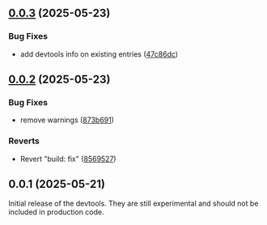 ## [0.0.3](https://github.com/posva/pinia-colada/compare/@pinia/colada-devtools@0.0.2...@pinia/colada-devtools@0.0.3) (2025-05-23)

### Bug Fixes

- add devtools info on existing entries ([47c86dc](https://github.com/posva/pinia-colada/commit/47c86dc15e5230a3e5426af7851e2f7b0dbfb7cf))

## [0.0.2](https://github.com/posva/pinia-colada/compare/@pinia/colada-devtools@0.0.1...@pinia/colada-devtools@0.0.2) (2025-05-23)

### Bug Fixes

- remove warnings ([873b691](https://github.com/posva/pinia-colada/commit/873b6916172b3236f81162e8d81805b2dbada67d))

### Reverts

- Revert "build: fix" ([8569527](https://github.com/posva/pinia-colada/commit/85695270b49dcc4341c78a2af9c09a0de717a90c))

## 0.0.1 (2025-05-21)

Initial release of the devtools. They are still experimental and should not be included in production code.
